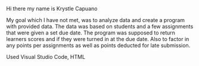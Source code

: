 Hi there my name is Krystle Capuano

My goal which I have not met, was to analyze data and create a program with provided data. The data was based on students and a few assignments that were given a set due date. The program was supposed to return learners scores and if they were turned in at the due date. Also to factor in any points per assignments as well as points deducted for late submission.  

Used Visual Studio Code, HTML 